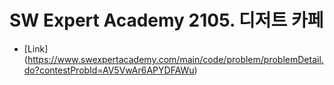 # SW Expert Academy 2105. 디저트 카페
- [Link] (https://www.swexpertacademy.com/main/code/problem/problemDetail.do?contestProbId=AV5VwAr6APYDFAWu)
